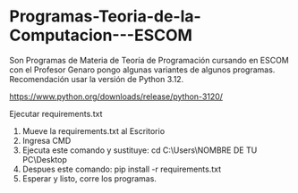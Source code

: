 # Programas-Teoria-de-la-Computacion---ESCOM
Son Programas de Materia de Teoría de Programación cursando en ESCOM con el Profesor Genaro pongo algunas variantes de algunos programas. Recomendación usar la versión de Python 3.12.

https://www.python.org/downloads/release/python-3120/

Ejecutar requirements.txt
1. Mueve la requirements.txt al Escritorio
2. Ingresa CMD 
3. Ejecuta este comando y sustituye: cd C:\Users\NOMBRE DE TU PC\Desktop
4. Despues este comando: pip install -r requirements.txt
5. Esperar y listo, corre los programas.
